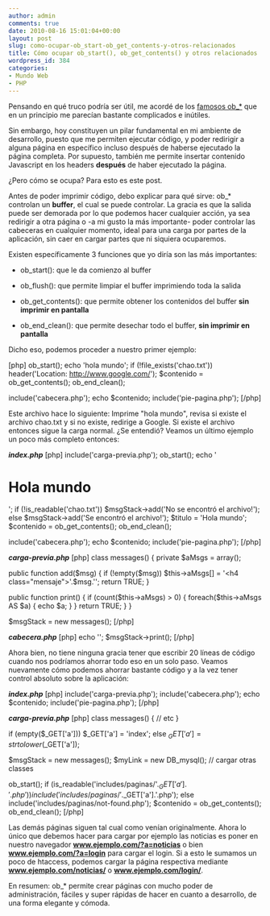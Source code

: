 ```yaml
---
author: admin
comments: true
date: 2010-08-16 15:01:04+00:00
layout: post
slug: como-ocupar-ob_start-ob_get_contents-y-otros-relacionados
title: Cómo ocupar ob_start(), ob_get_contents() y otros relacionados
wordpress_id: 384
categories:
- Mundo Web
- PHP
---
```


Pensando en qué truco podría ser útil, me acordé de los [famosos ob_*](http://cl.php.net/manual-lookup.php?pattern=ob_) que en un principio me parecían bastante complicados e inútiles.

Sin embargo, hoy constituyen un pilar fundamental en mi ambiente de desarrollo, puesto que me permiten ejecutar código, y poder redirigir a alguna página en específico incluso después de haberse ejecutado la página completa. Por supuesto, también me permite insertar contenido Javascript en los headers **después** de haber ejecutado la página.

¿Pero cómo se ocupa? Para esto es este post.
<!-- more -->
Antes de poder imprimir código, debo explicar para qué sirve: ob_* controlan un **buffer**, el cual se puede controlar. La gracia es que la salida puede ser demorada por lo que podemos hacer cualquier acción, ya sea redirigir a otra página o -a mi gusto la más importante- poder controlar las cabeceras en cualquier momento, ideal para una carga por partes de la aplicación, sin caer en cargar partes que ni siquiera ocuparemos.

Existen específicamente 3 funciones que yo diría son las más importantes:



	
  * ob_start(): que le da comienzo al buffer

	
  * ob_flush(): que permite limpiar el buffer imprimiendo toda la salida

	
  * ob_get_contents(): que permite obtener los contenidos del buffer **sin imprimir en pantalla**

	
  * ob_end_clean(): que permite desechar todo el buffer, **sin imprimir en pantalla**


Dicho eso, podemos proceder a nuestro primer ejemplo:

[php]
ob_start();
echo 'hola mundo';
if (!file_exists('chao.txt')) header('Location: http://www.google.com/');
$contenido = ob_get_contents();
ob_end_clean();

include('cabecera.php');
echo $contenido;
include('pie-pagina.php');
[/php]

Este archivo hace lo siguiente: Imprime "hola mundo", revisa si existe el archivo chao.txt y si no existe, redirige a Google. Si existe el archivo entonces sigue la carga normal. ¿Se entendió? Veamos un último ejemplo un poco más completo entonces:

_**index.php**_ 
[php]
include('carga-previa.php');
ob_start();
echo '<h1>Hola mundo</h1>';
if (!is_readable('chao.txt')) $msgStack->add('No se encontró el archivo!');
else $msgStack->add('Se encontró el archivo!');
$titulo = 'Hola mundo';
$contenido = ob_get_contents();
ob_end_clean();

include('cabecera.php');
echo $contenido;
include('pie-pagina.php');
[/php]

_**carga-previa.php**_
[php]
class messages() {
  private $aMsgs = array();

  public function add($msg) {
    if (!empty($msg)) $this->aMsgs[] = '<h4 class="mensaje">'.$msg.'</h4>';
    return TRUE;
  }

  public function print() {
    if (count($this->aMsgs) > 0) {
      foreach($this->aMsgs AS $a) {
        echo $a;
      }
    }
    return TRUE;
  }
}

$msgStack = new messages();
[/php]

_**cabecera.php**_
[php]
echo '<html><head><title>';
if (!empty($titulo)) echo $titulo;
else echo 'sin titulo';
echo '</title></head><body>';
$msgStack->print();
[/php]

Ahora bien, no tiene ninguna gracia tener que escribir 20 líneas de código cuando nos podríamos ahorrar todo eso en un solo paso. Veamos nuevamente cómo podemos ahorrar bastante código y a la vez tener control absoluto sobre la aplicación:

_**index.php**_
[php]
include('carga-previa.php');
include('cabecera.php');
echo $contenido;
include('pie-pagina.php');
[/php]

_**carga-previa.php**_
[php]
class messages() {
  // etc
}

if (empty($_GET['a'])) $_GET['a'] = 'index';
else $_GET['a'] = strtolower($_GET['a']);

$msgStack = new messages();
$myLink   = new DB_mysql();
// cargar otras classes

ob_start();
if (is_readable('includes/paginas/'.$_GET['a'].'.php')) include('includes/paginas/'.$_GET['a'].'.php');
else include('includes/paginas/not-found.php');
$contenido = ob_get_contents();
ob_end_clean();
[/php]

Las demás páginas siguen tal cual como venían originalmente. Ahora lo único que debemos hacer para cargar por ejemplo las noticias es poner en nuestro navegador 
**www.ejemplo.com/?a=noticias** o bien 
**www.ejemplo.com/?a=login** 
para cargar el login. Si a esto le sumamos un poco de htaccess, podemos cargar la página respectiva mediante 
**www.ejemplo.com/noticias/** o 
**www.ejemplo.com/login/**.

En resumen: ob_* permite crear páginas con mucho poder de administración, fáciles y super rápidas de hacer en cuanto a desarrollo, de una forma elegante y cómoda.
